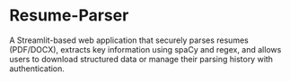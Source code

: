 # Resume-Parser
A Streamlit-based web application that securely parses resumes (PDF/DOCX), extracts key information using spaCy and regex, and allows users to download structured data or manage their parsing history with authentication.
